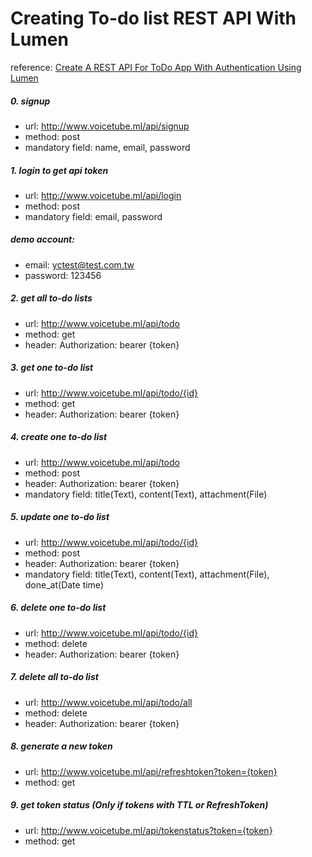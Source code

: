 # Creating To-do list REST API With Lumen

reference:
[Create A REST API For ToDo App With Authentication Using Lumen](https://www.cloudways.com/blog/lumen-rest-api-authentication/)

##### 0. signup
- url: http://www.voicetube.ml/api/signup
- method: post
- mandatory field: name, email, password

##### 1. login to get api token
- url: http://www.voicetube.ml/api/login
- method: post
- mandatory field: email, password

##### demo account: 
- email: yctest@test.com.tw
- password: 123456

##### 2. get all to-do lists
- url: http://www.voicetube.ml/api/todo
- method: get
- header: Authorization: bearer {token}

##### 3. get one to-do list
- url: http://www.voicetube.ml/api/todo/{id}
- method: get
- header: Authorization: bearer {token}

##### 4. create one to-do list
- url: http://www.voicetube.ml/api/todo
- method: post
- header: Authorization: bearer {token}
- mandatory field: title(Text), content(Text), attachment(File)

##### 5. update one to-do list
- url: http://www.voicetube.ml/api/todo/{id}
- method: post
- header: Authorization: bearer {token}
- mandatory field: title(Text), content(Text), attachment(File), done_at(Date time)

##### 6. delete one to-do list
- url: http://www.voicetube.ml/api/todo/{id}
- method: delete
- header: Authorization: bearer {token}

##### 7. delete all to-do list
- url: http://www.voicetube.ml/api/todo/all
- method: delete
- header: Authorization: bearer {token}

##### 8. generate a new token
- url: http://www.voicetube.ml/api/refreshtoken?token={token}
- method: get

##### 9. get token status (Only if tokens with TTL or RefreshToken)
- url: http://www.voicetube.ml/api/tokenstatus?token={token}
- method: get
